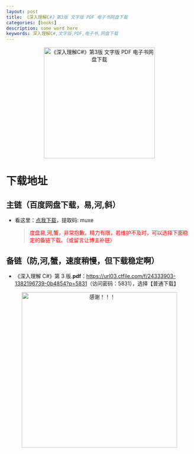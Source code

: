 ```yaml
---
layout: post
title: 《深入理解C#》第3版 文字版 PDF 电子书网盘下载
categories: [books]
description: some word here
keywords: 深入理解C#,文字版,PDF,电子书,网盘下载
---
```


<div align="center"><img src="https://pic.imgdb.cn/item/67061a80d29ded1a8c6435e8.png" alt="《深入理解C#》第3版 文字版 PDF 电子书网盘下载" width="300px" height="auto"></div>

# 下载地址

## 主链（百度网盘下载，易,河,斜）

- 看这里：[点我下载](https://pan.baidu.com/s/1iMXUbSbtZQZjDcqDmnWUyw?pwd=muxe)，提取码: muxe

  > <p style="color:red" >度盘易,河,蟹，非常抱歉。精力有限，若维护不及时，可以选择下面稳定的备链下载。（或留言让博主补链）</p>

## 备链（防,河,蟹，速度稍慢，但下载稳定啊）

- 《深入理解 C#》第 3 版.**pdf**：<https://url03.ctfile.com/f/24333903-1382196739-0b4854?p=5831>（访问密码：5831），选择【普通下载】

<div align="center"><img src="https://pic.imgdb.cn/item/6707df6bd29ded1a8ce37031.gif" alt="感谢！！！" width="420px" height="auto"/></div>
